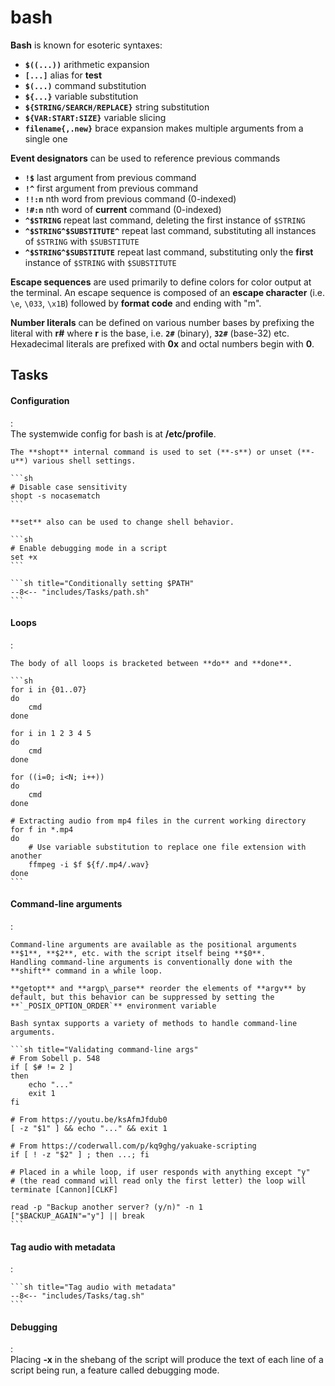 # bash

**Bash** is known for esoteric syntaxes:

- **`$((...))`** arithmetic expansion
- **`[...]`** alias for **test**
- **`$(...)`** command substitution
- **`${...}`** variable substitution
- **`${STRING/SEARCH/REPLACE}`** string substitution
- **`${VAR:START:SIZE}`** variable slicing
- **`filename{,.new}`** brace expansion makes multiple arguments from a single one

**Event designators** can be used to reference previous commands

- **`!$`** last argument from previous command
- **`!^`** first argument from previous command
- **`!!:n`** nth word from previous command (0-indexed)
- **`!#:n`** nth word of **current** command (0-indexed)
- **`^$STRING`** repeat last command, deleting the first instance of `$STRING`
- **`^$STRING^$SUBSTITUTE^`** repeat last command, substituting all instances of `$STRING` with `$SUBSTITUTE`
- **`^$STRING^$SUBSTITUTE`** repeat last command, substituting only the **first** instance of `$STRING` with `$SUBSTITUTE`

**Escape sequences** are used primarily to define colors for color output at the terminal.
An escape sequence is composed of an **escape character** (i.e. `\e`, `\033`, `\x1B`) followed by **format code** and ending with "m".


**Number literals** can be defined on various number bases by prefixing the literal with **r#** where **r** is the base, 
i.e. **`2#`** (binary), **`32#`** (base-32) etc.
Hexadecimal literals are prefixed with **0x** and octal numbers begin with **0**.

## Tasks


#### Configuration
:   
    The systemwide config for bash is at **/etc/profile**.

    The **shopt** internal command is used to set (**-s**) or unset (**-u**) various shell settings.

    ```sh
    # Disable case sensitivity
    shopt -s nocasematch
    ```

    **set** also can be used to change shell behavior.

    ```sh
    # Enable debugging mode in a script
    set +x
    ```

    ```sh title="Conditionally setting $PATH"
    --8<-- "includes/Tasks/path.sh"
    ```

#### Loops
:   

    The body of all loops is bracketed between **do** and **done**.

    ```sh
    for i in {01..07}
    do 
        cmd
    done

    for i in 1 2 3 4 5
    do 
        cmd
    done

    for ((i=0; i<N; i++))
    do 
        cmd
    done

    # Extracting audio from mp4 files in the current working directory
    for f in *.mp4
    do 
        # Use variable substitution to replace one file extension with another
        ffmpeg -i $f ${f/.mp4/.wav} 
    done
    ```

#### Command-line arguments
:   

    Command-line arguments are available as the positional arguments **$1**, **$2**, etc. with the script itself being **$0**.
    Handling command-line arguments is conventionally done with the **shift** command in a while loop.

    **getopt** and **argp\_parse** reorder the elements of **argv** by default, but this behavior can be suppressed by setting the **`_POSIX_OPTION_ORDER`** environment variable

    Bash syntax supports a variety of methods to handle command-line arguments.

    ```sh title="Validating command-line args"
    # From Sobell p. 548
    if [ $# != 2 ]
    then 
        echo "..."
        exit 1
    fi

    # From https://youtu.be/ksAfmJfdub0
    [ -z "$1" ] && echo "..." && exit 1

    # From https://coderwall.com/p/kq9ghg/yakuake-scripting
    if [ ! -z "$2" ] ; then ...; fi

    # Placed in a while loop, if user responds with anything except "y" 
    # (the read command will read only the first letter) the loop will terminate [Cannon][CLKF]

    read -p "Backup another server? (y/n)" -n 1
    ["$BACKUP_AGAIN"="y"] || break
    ```


#### Tag audio with metadata
:   

    ```sh title="Tag audio with metadata"
    --8<-- "includes/Tasks/tag.sh"
    ```


#### Debugging
:   
    Placing **-x** in the shebang of the script will produce the text of each line of a script being run,
    a feature called debugging mode.
